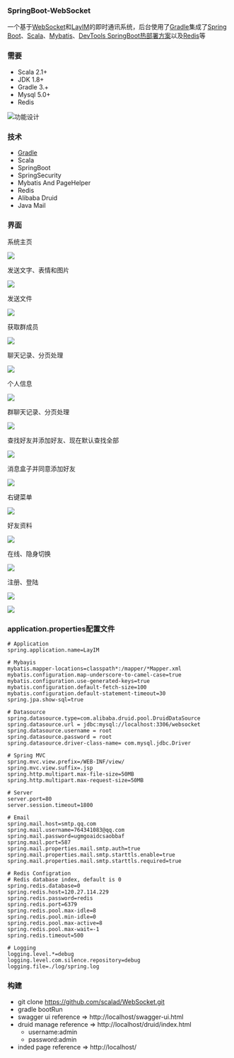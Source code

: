 ### SpringBoot-WebSocket ###

一个基于[WebSocket](http://websocket.org/index.html)和[LayIM](https://www.layui.com/)的即时通讯系统，后台使用了[Gradle](https://gradle.org/)集成了[Spring Boot](http://projects.spring.io/spring-boot/)、[Scala](http://www.scala-lang.org/)、[Mybatis](http://blog.mybatis.org/)、[DevTools SpringBoot热部署方案](https://github.com/scalad/Note/tree/master/SpringBoot_DevTools)以及[Redis](https://redis.io/)等

### 需要 ###
* Scala 2.1+
* JDK 1.8+
* Gradle 3.+
* Mysql 5.0+
* Redis 

![功能设计](https://github.com/scalad/WebSocket/blob/master/doc/image/function.png)

### 技术 ###

* [Gradle](https://gradle.org/install)
* Scala
* SpringBoot
* SpringSecurity
* Mybatis And PageHelper
* Redis
* Alibaba Druid
* Java Mail

### 界面

系统主页

![](https://github.com/scalad/LayIM/blob/master/doc/image/page_index.png)

发送文字、表情和图片

![](https://github.com/scalad/LayIM/blob/master/doc/image/word_emoji_image_send.png)

发送文件

![](https://github.com/scalad/LayIM/blob/master/doc/image/file_send.png)

获取群成员

![](https://github.com/scalad/LayIM/blob/master/doc/image/group_members.png)

聊天记录、分页处理

![](https://github.com/scalad/LayIM/blob/master/doc/image/chatLog.png)

个人信息

![](https://github.com/scalad/LayIM/blob/master/doc/image/personal.png)

群聊天记录、分页处理

![](https://github.com/scalad/LayIM/blob/master/doc/image/group_log.png)

查找好友并添加好友、现在默认查找全部

![](https://github.com/scalad/LayIM/blob/master/doc/image/find_and_add.png)

消息盒子并同意添加好友

![](https://github.com/scalad/LayIM/blob/master/doc/image/messageBox.png)

右键菜单

![](https://github.com/scalad/LayIM/blob/master/doc/image/right_key.png)

好友资料

![](https://github.com/scalad/LayIM/blob/master/doc/image/checkOut.png)

在线、隐身切换

![](https://github.com/scalad/LayIM/blob/master/doc/image/hide_and_online.png)

注册、登陆

![](https://github.com/scalad/LayIM/blob/master/doc/image/register.png)

![](https://github.com/scalad/LayIM/blob/master/doc/image/login.png)

### application.properties配置文件 ###
    
	# Application
	spring.application.name=LayIM
	
	# Mybayis
	mybatis.mapper-locations=classpath*:/mapper/*Mapper.xml
	mybatis.configuration.map-underscore-to-camel-case=true
	mybatis.configuration.use-generated-keys=true
	mybatis.configuration.default-fetch-size=100
	mybatis.configuration.default-statement-timeout=30
	spring.jpa.show-sql=true
	
	# Datasource
	spring.datasource.type=com.alibaba.druid.pool.DruidDataSource
	spring.datasource.url = jdbc:mysql://localhost:3306/websocket
	spring.datasource.username = root
	spring.datasource.password = root
	spring.datasource.driver-class-name= com.mysql.jdbc.Driver
	
	# Spring MVC
	spring.mvc.view.prefix=/WEB-INF/view/
	spring.mvc.view.suffix=.jsp
	spring.http.multipart.max-file-size=50MB
	spring.http.multipart.max-request-size=50MB
	
	# Server
	server.port=80
	server.session.timeout=1800
	
	# Email
	spring.mail.host=smtp.qq.com
	spring.mail.username=764341083@qq.com
	spring.mail.password=ugmgoaidcsaobbaf
	spring.mail.port=587
	spring.mail.properties.mail.smtp.auth=true  
	spring.mail.properties.mail.smtp.starttls.enable=true  
	spring.mail.properties.mail.smtp.starttls.required=true  
	
	# Redis Configration
	# Redis database index, default is 0
	spring.redis.database=0 
	spring.redis.host=120.27.114.229
	spring.redis.password=redis
	spring.redis.port=6379
	spring.redis.pool.max-idle=8
	spring.redis.pool.min-idle=0
	spring.redis.pool.max-active=8
	spring.redis.pool.max-wait=-1
	spring.redis.timeout=500
	
	# Logging
	logging.level.*=debug
	logging.level.com.silence.repository=debug
	logging.file=./log/spring.log
	
### 构建 ###

* git clone https://github.com/scalad/WebSocket.git
* gradle bootRun
* swagger ui reference => http://localhost/swagger-ui.html
* druid manage reference => http://localhost/druid/index.html
	* username:admin 
	* password:admin
* inded page reference => http://localhost/